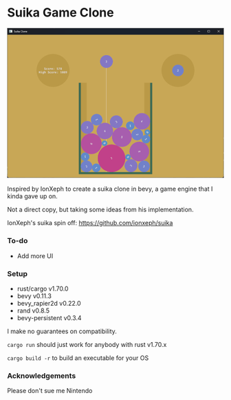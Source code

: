 # Suika Game Clone

![Screenshot](./assets/screenshot.png)

Inspired by IonXeph to create a suika clone in bevy, a game engine that I kinda gave up on.

Not a direct copy, but taking some ideas from his implementation.

IonXeph's suika spin off: https://github.com/ionxeph/suika

### To-do

- Add more UI

### Setup

- rust/cargo v1.70.0
- bevy v0.11.3
- bevy_rapier2d v0.22.0
- rand v0.8.5
- bevy-persistent v0.3.4

I make no guarantees on compatibility.

`cargo run` should just work for anybody with rust v1.70.x

`cargo build -r` to build an executable for your OS


### Acknowledgements

Please don't sue me Nintendo
